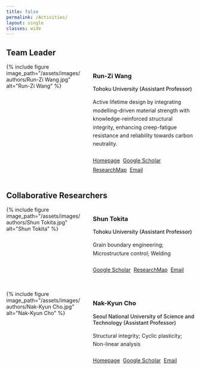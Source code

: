 ```yaml
---
title: false
permalink: /Activities/
layout: single
classes: wide
---
```

## Team Leader

<div class="member-profile">
  <div class="member-photo">
    {% include figure image_path="/assets/images/authors/Run-Zi Wang.jpg" alt="Run-Zi Wang" %}
  </div>
  <div class="member-info">
    <h3>Run-Zi Wang</h3>
    <p class="member-position">Tohoku University (Assistant Professor)</p>
    <div class="member-bio">
      Active lifetime design by integrating modelling-driven material strength with knowledge-reinforced structural integrity, enhancing creep-fatigue resistance and reliability towards carbon neutrality.
    </div>
    <div class="member-links">
      <a href="https://www.crc-ms.tohoku.ac.jp/en/result/newresearcher/runzi_index.html" class="btn btn--primary" target="_blank" rel="noopener noreferrer">
        <i class="fas fa-link fa-fw"></i> Homepage
      </a>
      <a href="https://scholar.google.com/citations?user=gZ5NubYAAAAJ&hl" class="btn btn--primary" target="_blank" rel="noopener noreferrer">
        <i class="fab fa-google fa-fw"></i> Google Scholar
      </a>
      <a href="https://researchmap.jp/rzwang" class="btn btn--primary" target="_blank" rel="noopener noreferrer">
        <i class="fas fa-link fa-fw"></i> ResearchMap
      </a>
      <a href="mailto:runzi.wang.a7@tohoku.ac.jp" class="btn btn--primary">
        <i class="fas fa-envelope fa-fw"></i> Email
      </a>
    </div>
  </div>
</div>

## Collaborative Researchers

<div class="member-profile">
  <div class="member-photo">
    {% include figure image_path="/assets/images/authors/Shun Tokita.jpg" alt="Shun Tokita" %}
  </div>
  <div class="member-info">
    <h3>Shun Tokita</h3>
    <p class="member-position">Tohoku University (Assistant Professor)</p>
    <div class="member-bio">
      Grain boundary engineering; Microstructure control; Welding
    </div>
    <div class="member-links">
      <a href="https://scholar.google.com/citations?user=f2jgg6MAAAAJ" class="btn btn--primary" target="_blank" rel="noopener noreferrer">
        <i class="fab fa-google fa-fw"></i> Google Scholar
      </a>
      <a href="https://researchmap.jp/ShunTokita" class="btn btn--primary" target="_blank" rel="noopener noreferrer">
        <i class="fas fa-link fa-fw"></i> ResearchMap
      </a>
      <a href="mailto:shun.tokita.c4@tohoku.ac.jp" class="btn btn--primary">
        <i class="fas fa-envelope fa-fw"></i> Email
      </a>
    </div>
  </div>
</div>

<div class="member-profile">
  <div class="member-photo">
    {% include figure image_path="/assets/images/authors/Nak-Kyun Cho.jpg" alt="Nak-Kyun Cho" %}
  </div>
  <div class="member-info">
    <h3>Nak-Kyun Cho</h3>
    <p class="member-position">Seoul National University of Science and Technology (Assistant Professor)</p>
    <div class="member-bio">
      Structural integrity; Cyclic plasticity; Non-linear analysis
    </div>
    <div class="member-links">
      <a href="https://noba.seoultech.ac.kr/subList/20000005643" class="btn btn--primary" target="_blank" rel="noopener noreferrer">
        <i class="fas fa-link fa-fw"></i> Homepage
      </a>
      <a href="https://scholar.google.com/citations?user=G_8yADkAAAAJ&hl" class="btn btn--primary" target="_blank" rel="noopener noreferrer">
        <i class="fab fa-google fa-fw"></i> Google Scholar
      </a>
      <a href="mailto:nkcho@seoultech.ac.kr" class="btn btn--primary">
        <i class="fas fa-envelope fa-fw"></i> Email
      </a>
    </div>
  </div>
</div>

<style>
.member-profile {
  display: grid;
  grid-template-columns: 200px 1fr;
  gap: 2rem;
  margin-bottom: 3rem;
}

.member-photo img {
  border-radius: 4px;
}

.member-position {
  font-weight: 500;
  margin-bottom: 1rem;
}

.member-bio {
  margin-bottom: 1.5rem;
  line-height: 1.6;
}

.member-links {
  display: flex;
  flex-wrap: wrap;
  gap: 0.5rem;
}

@media (max-width: 768px) {
  .member-profile {
    grid-template-columns: 1fr;
  }
  .member-photo {
    max-width: 200px;
    margin: 0 auto;
  }
}
</style>
